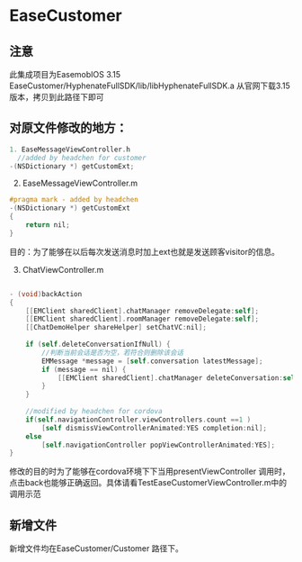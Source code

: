 # EaseCustomer
## 注意 
此集成项目为EasemobIOS 3.15
EaseCustomer/HyphenateFullSDK/lib/libHyphenateFullSDK.a 从官网下载3.15版本，拷贝到此路径下即可
  
## 对原文件修改的地方：  

```objectivec  
1. EaseMessageViewController.h 
  //added by headchen for customer
-(NSDictionary *) getCustomExt;

```

2. EaseMessageViewController.m  
``` objectivec
#pragma mark - added by headchen
-(NSDictionary *) getCustomExt
{
    return nil;
}

```

目的：为了能够在以后每次发送消息时加上ext也就是发送顾客visitor的信息。

3. ChatViewController.m  

``` objectivec   

- (void)backAction
{
    [[EMClient sharedClient].chatManager removeDelegate:self];
    [[EMClient sharedClient].roomManager removeDelegate:self];
    [[ChatDemoHelper shareHelper] setChatVC:nil];
    
    if (self.deleteConversationIfNull) {
        //判断当前会话是否为空，若符合则删除该会话
        EMMessage *message = [self.conversation latestMessage];
        if (message == nil) {
            [[EMClient sharedClient].chatManager deleteConversation:self.conversation.conversationId isDeleteMessages:NO completion:nil];
        }
    }
    
    //modified by headchen for cordova
    if(self.navigationController.viewControllers.count ==1 )
        [self dismissViewControllerAnimated:YES completion:nil];
    else
        [self.navigationController popViewControllerAnimated:YES];
}


```

修改的目的时为了能够在cordova环境下下当用presentViewController 调用时，点击back也能够正确返回。具体请看TestEaseCustomerViewController.m中的调用示范

## 新增文件   
新增文件均在EaseCustomer/Customer 路径下。

